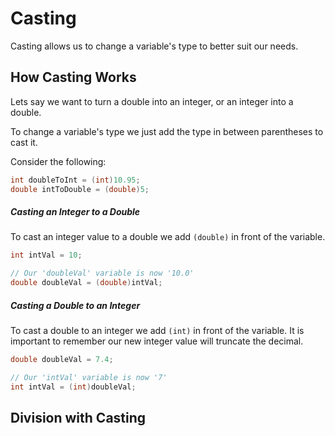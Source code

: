 # Casting

Casting allows us to change a variable's type to better suit our needs. 

## How Casting Works

Lets say we want to turn a double into an integer, or an integer into a double.

To change a variable's type we just add the type in between parentheses to cast it. 

Consider the following:

``` Java
int doubleToInt = (int)10.95;
double intToDouble = (double)5;
```

##### Casting an Integer to a Double

To cast an integer value to a double we add ``(double)`` in front of the variable.

``` Java
int intVal = 10;

// Our 'doubleVal' variable is now '10.0'
double doubleVal = (double)intVal; 
```
##### Casting a Double to an Integer

To cast a double to an integer we add ``(int)`` in front of the variable.
It is important to remember our new integer value will truncate the decimal.

``` Java
double doubleVal = 7.4;

// Our 'intVal' variable is now '7'
int intVal = (int)doubleVal;
```

## Division with Casting